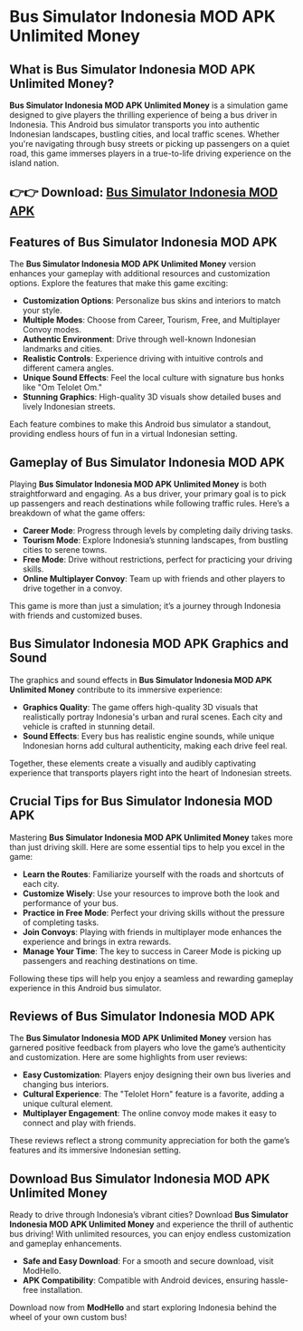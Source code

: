 # Bus Simulator Indonesia MOD APK Unlimited Money

## What is Bus Simulator Indonesia MOD APK Unlimited Money?

**Bus Simulator Indonesia MOD APK Unlimited Money** is a simulation game designed to give players the thrilling experience of being a bus driver in Indonesia. This Android bus simulator transports you into authentic Indonesian landscapes, bustling cities, and local traffic scenes. Whether you're navigating through busy streets or picking up passengers on a quiet road, this game immerses players in a true-to-life driving experience on the island nation.

## 👉👉 Download: [Bus Simulator Indonesia MOD APK](https://modhello.com/bus-simulator-indonesia/)

## Features of Bus Simulator Indonesia MOD APK

The **Bus Simulator Indonesia MOD APK Unlimited Money** version enhances your gameplay with additional resources and customization options. Explore the features that make this game exciting:

- **Customization Options**: Personalize bus skins and interiors to match your style.
- **Multiple Modes**: Choose from Career, Tourism, Free, and Multiplayer Convoy modes.
- **Authentic Environment**: Drive through well-known Indonesian landmarks and cities.
- **Realistic Controls**: Experience driving with intuitive controls and different camera angles.
- **Unique Sound Effects**: Feel the local culture with signature bus honks like "Om Telolet Om."
- **Stunning Graphics**: High-quality 3D visuals show detailed buses and lively Indonesian streets.

Each feature combines to make this Android bus simulator a standout, providing endless hours of fun in a virtual Indonesian setting.

## Gameplay of Bus Simulator Indonesia MOD APK

Playing **Bus Simulator Indonesia MOD APK Unlimited Money** is both straightforward and engaging. As a bus driver, your primary goal is to pick up passengers and reach destinations while following traffic rules. Here’s a breakdown of what the game offers:

- **Career Mode**: Progress through levels by completing daily driving tasks.
- **Tourism Mode**: Explore Indonesia’s stunning landscapes, from bustling cities to serene towns.
- **Free Mode**: Drive without restrictions, perfect for practicing your driving skills.
- **Online Multiplayer Convoy**: Team up with friends and other players to drive together in a convoy.

This game is more than just a simulation; it’s a journey through Indonesia with friends and customized buses.

## Bus Simulator Indonesia MOD APK Graphics and Sound

The graphics and sound effects in **Bus Simulator Indonesia MOD APK Unlimited Money** contribute to its immersive experience:

- **Graphics Quality**: The game offers high-quality 3D visuals that realistically portray Indonesia's urban and rural scenes. Each city and vehicle is crafted in stunning detail.
- **Sound Effects**: Every bus has realistic engine sounds, while unique Indonesian horns add cultural authenticity, making each drive feel real.

Together, these elements create a visually and audibly captivating experience that transports players right into the heart of Indonesian streets.

## Crucial Tips for Bus Simulator Indonesia MOD APK

Mastering **Bus Simulator Indonesia MOD APK Unlimited Money** takes more than just driving skill. Here are some essential tips to help you excel in the game:

- **Learn the Routes**: Familiarize yourself with the roads and shortcuts of each city.
- **Customize Wisely**: Use your resources to improve both the look and performance of your bus.
- **Practice in Free Mode**: Perfect your driving skills without the pressure of completing tasks.
- **Join Convoys**: Playing with friends in multiplayer mode enhances the experience and brings in extra rewards.
- **Manage Your Time**: The key to success in Career Mode is picking up passengers and reaching destinations on time.

Following these tips will help you enjoy a seamless and rewarding gameplay experience in this Android bus simulator.

## Reviews of Bus Simulator Indonesia MOD APK

The **Bus Simulator Indonesia MOD APK Unlimited Money** version has garnered positive feedback from players who love the game’s authenticity and customization. Here are some highlights from user reviews:

- **Easy Customization**: Players enjoy designing their own bus liveries and changing bus interiors.
- **Cultural Experience**: The "Telolet Horn" feature is a favorite, adding a unique cultural element.
- **Multiplayer Engagement**: The online convoy mode makes it easy to connect and play with friends.

These reviews reflect a strong community appreciation for both the game’s features and its immersive Indonesian setting.

## Download Bus Simulator Indonesia MOD APK Unlimited Money

Ready to drive through Indonesia’s vibrant cities? Download **Bus Simulator Indonesia MOD APK Unlimited Money** and experience the thrill of authentic bus driving! With unlimited resources, you can enjoy endless customization and gameplay enhancements.

- **Safe and Easy Download**: For a smooth and secure download, visit ModHello.
- **APK Compatibility**: Compatible with Android devices, ensuring hassle-free installation.

Download now from **ModHello** and start exploring Indonesia behind the wheel of your own custom bus!
